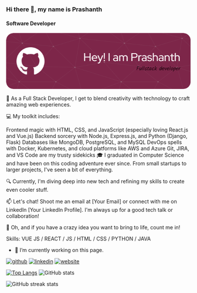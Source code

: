 ### Hi there 👋, my name is Prashanth
#### Software Developer
![Software Developer](https://raw.githubusercontent.com/Prashanthg300/Prashanthg300/main/github-header-image.png)

🚀 As a Full Stack Developer, I get to blend creativity with technology to craft amazing web experiences.

💻 My toolkit includes:

Frontend magic with HTML, CSS, and JavaScript (especially loving React.js and Vue.js)
Backend sorcery with Node.js, Express.js, and Python (Django, Flask)
Databases like MongoDB, PostgreSQL, and MySQL
DevOps spells with Docker, Kubernetes, and cloud platforms like AWS and Azure
Git, JIRA, and VS Code are my trusty sidekicks
🎓 I graduated in Computer Science and have been on this coding adventure ever since. From small startups to larger projects, I've seen a bit of everything.

🔍 Currently, I'm diving deep into new tech and refining my skills to create even cooler stuff.

📫 Let's chat! Shoot me an email at [Your Email] or connect with me on LinkedIn [Your LinkedIn Profile]. I'm always up for a good tech talk or collaboration!

🌟 Oh, and if you have a crazy idea you want to bring to life, count me in!

Skills: VUE JS / REACT / JS / HTML / CSS / PYTHON / JAVA

- 🔭 I’m currently working on this page. 


[<img src='https://cdn.jsdelivr.net/npm/simple-icons@3.0.1/icons/github.svg' alt='github' height='40'>](https://github.com/Prashanthg300)  [<img src='https://cdn.jsdelivr.net/npm/simple-icons@3.0.1/icons/linkedin.svg' alt='linkedin' height='40'>](https://www.linkedin.com/in/prashanth-gadde/)  [<img src='https://cdn.jsdelivr.net/npm/simple-icons@3.0.1/icons/icloud.svg' alt='website' height='40'>](https://prashanth-g-portfolio.netlify.app/)  

[![Top Langs](https://github-readme-stats.vercel.app/api/top-langs/?username=Prashanthg300)](https://github.com/anuraghazra/github-readme-stats) ![GitHub stats](https://github-readme-stats.vercel.app/api?username=Prashanthg300&show_icons=true)  



![GitHub streak stats](https://streak-stats.demolab.com/?user=Prashanthg300)  

